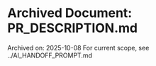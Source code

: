 # Archived Document: PR_DESCRIPTION.md

Archived on: 2025-10-08
For current scope, see ../AI_HANDOFF_PROMPT.md

